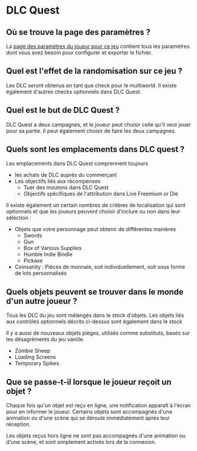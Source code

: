 # DLC Quest

## Où se trouve la page des paramètres ?

La [page des paramètres du joueur pour ce jeu](../player-options) contient tous les paramètres dont vous avez besoin
pour configurer et exporter le fichier.


## Quel est l'effet de la randomisation sur ce jeu ?

Les DLC seront obtenus en tant que check pour le multiworld. Il existe également d'autres checks optionnels dans DLC Quest.

## Quel est le but de DLC Quest ?

DLC Quest a deux campagnes, et le joueur peut choisir celle qu'il veut jouer pour sa partie.
Il peut également choisir de faire les deux campagnes.


## Quels sont les emplacements dans DLC quest ?

Les emplacements dans DLC Quest comprennent toujours
- les achats de DLC auprès du commerçant
- Les objectifs liés aux récompenses
    - Tuer des moutons dans DLC Quest
    - Objectifs spécifiques de l'attribution dans Live Freemium or Die

Il existe également un certain nombres de critères de localisation qui sont optionnels et que les joueurs peuvent choisir d'inclure ou non dans leur sélection :
- Objets que votre personnage peut obtenir de différentes manières
    - Swords
    - Gun
    - Box of Various Supplies
    - Humble Indie Bindle
    - Pickaxe
- Coinsanity : Pièces de monnaie, soit individuellement, soit sous forme de lots personnalisés

## Quels objets peuvent se trouver dans le monde d'un autre joueur ?

Tous les DLC du jeu sont mélangés dans le stock d'objets. Les objets liés aux contrôles optionnels décrits ci-dessus sont également dans le stock

Il y a aussi de nouveaux objets pièges, utilisés comme substituts, basés sur les désagréments du jeu vanille.
- Zombie Sheep
- Loading Screens
- Temporary Spikes

## Que se passe-t-il lorsque le joueur reçoit un objet ?

Chaque fois qu'un objet est reçu en ligne, une notification apparaît à l'écran pour en informer le joueur.
Certains objets sont accompagnés d'une animation ou d'une scène qui se déroule immédiatement après leur réception.

Les objets reçus hors ligne ne sont pas accompagnés d'une animation ou d'une scène, et sont simplement activés lors de la connexion.
